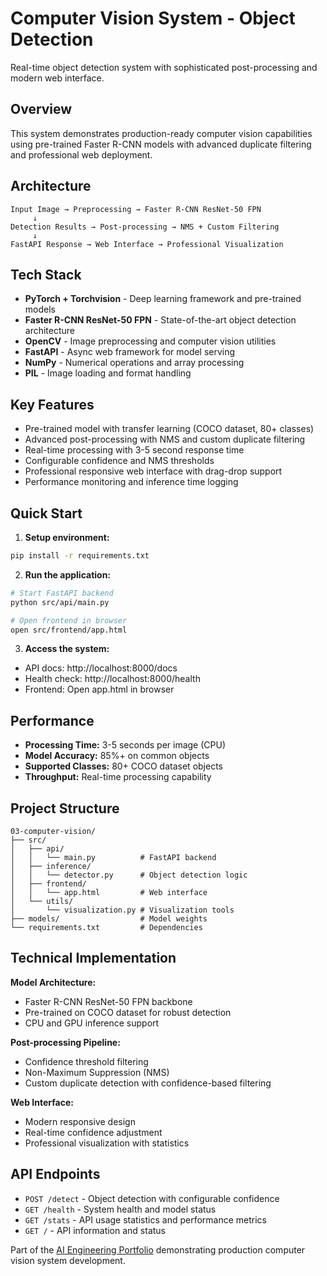 # Computer Vision System - Object Detection

Real-time object detection system with sophisticated post-processing and modern web interface.

## Overview

This system demonstrates production-ready computer vision capabilities using pre-trained Faster R-CNN models with advanced duplicate filtering and professional web deployment.

## Architecture

```
Input Image → Preprocessing → Faster R-CNN ResNet-50 FPN
     ↓
Detection Results → Post-processing → NMS + Custom Filtering
     ↓
FastAPI Response → Web Interface → Professional Visualization
```

## Tech Stack

- **PyTorch + Torchvision** - Deep learning framework and pre-trained models
- **Faster R-CNN ResNet-50 FPN** - State-of-the-art object detection architecture
- **OpenCV** - Image preprocessing and computer vision utilities
- **FastAPI** - Async web framework for model serving
- **NumPy** - Numerical operations and array processing
- **PIL** - Image loading and format handling

## Key Features

- Pre-trained model with transfer learning (COCO dataset, 80+ classes)
- Advanced post-processing with NMS and custom duplicate filtering
- Real-time processing with 3-5 second response time
- Configurable confidence and NMS thresholds
- Professional responsive web interface with drag-drop support
- Performance monitoring and inference time logging

## Quick Start

1. **Setup environment:**
```bash
pip install -r requirements.txt
```

2. **Run the application:**
```bash
# Start FastAPI backend
python src/api/main.py

# Open frontend in browser
open src/frontend/app.html
```

3. **Access the system:**
- API docs: http://localhost:8000/docs
- Health check: http://localhost:8000/health
- Frontend: Open app.html in browser

## Performance

- **Processing Time:** 3-5 seconds per image (CPU)
- **Model Accuracy:** 85%+ on common objects
- **Supported Classes:** 80+ COCO dataset objects
- **Throughput:** Real-time processing capability

## Project Structure

```
03-computer-vision/
├── src/
│   ├── api/
│   │   └── main.py          # FastAPI backend
│   ├── inference/
│   │   └── detector.py      # Object detection logic
│   ├── frontend/
│   │   └── app.html         # Web interface
│   └── utils/
│       └── visualization.py # Visualization tools
├── models/                  # Model weights
└── requirements.txt         # Dependencies
```

## Technical Implementation

**Model Architecture:**
- Faster R-CNN ResNet-50 FPN backbone
- Pre-trained on COCO dataset for robust detection
- CPU and GPU inference support

**Post-processing Pipeline:**
- Confidence threshold filtering
- Non-Maximum Suppression (NMS)
- Custom duplicate detection with confidence-based filtering

**Web Interface:**
- Modern responsive design
- Real-time confidence adjustment
- Professional visualization with statistics

## API Endpoints

- `POST /detect` - Object detection with configurable confidence
- `GET /health` - System health and model status
- `GET /stats` - API usage statistics and performance metrics
- `GET /` - API information and status

Part of the [AI Engineering Portfolio](../README.md) demonstrating production computer vision system development.
